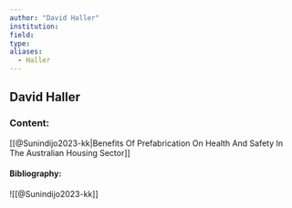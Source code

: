 ```yaml
---
author: "David Haller"
institution:
field:
type:
aliases:
  - Haller
---
```


## David Haller

### Content:
[[@Sunindijo2023-kk|Benefits Of Prefabrication On Health And Safety In The Australian Housing Sector]]

#### Bibliography:

![[@Sunindijo2023-kk]]